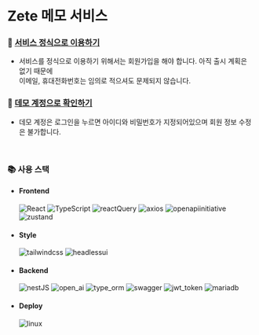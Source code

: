# Zete 메모 서비스
### 📒 [서비스 정식으로 이용하기](https://zete.zeriong.com/)
- 서비스를 정식으로 이용하기 위해서는 회원가입을 해야 합니다. 아직 출시 계획은 없기 때문에<br/>
  이메일, 휴대전화번호는 임의로 적으셔도 문제되지 않습니다.

### 📝 [데모 계정으로 확인하기](https://zete.zeriong.com/?type=demo)
- 데모 계정은 로그인을 누르면 아이디와 비밀번호가 지정되어있으며 회원 정보 수정은 불가합니다.

<br/>

### 📚 사용 스택

- #### Frontend
   ![React](https://img.shields.io/badge/-React-61DAFB?style=for-the-badge&logo=react&logoColor=000)
![TypeScript](https://img.shields.io/badge/-TypeScript-3178C6?style=for-the-badge&logo=TypeScript&logoColor=fff)
![reactQuery](https://img.shields.io/badge/-react_query-FF4154?style=for-the-badge&logo=reactQuery&logoColor=fff)
![axios](https://img.shields.io/badge/-axios-5A29E4?style=for-the-badge&logo=axios&logoColor=fff)
![openapiinitiative](https://img.shields.io/badge/-openapi_generator-6BA539?style=for-the-badge&logo=openapiinitiative&logoColor=fff)
![zustand](https://img.shields.io/badge/-zustand-572C3D?style=for-the-badge&logo=zustand&logoColor=fff)

- #### Style
   ![tailwindcss](https://img.shields.io/badge/-Tailwind%20CSS-06B6D4?style=for-the-badge&logo=tailwindcss&logoColor=fff)
![headlessui](https://img.shields.io/badge/-headless_ui-66E3FF?style=for-the-badge&logo=headlessui&logoColor=fff)

- #### Backend
   ![nestJS](https://img.shields.io/badge/-nest-E0234E?style=for-the-badge&logo=nestjs&logoColor=fff)
![open_ai](https://img.shields.io/badge/-open_ai-412991?style=for-the-badge&logo=openai&logoColor=fff)
![type_orm](https://img.shields.io/badge/-type_orm-F3AF3D?style=for-the-badge&logo=type_orm&logoColor=fff)
![swagger](https://img.shields.io/badge/-swagger-85EA2D?style=for-the-badge&logo=swagger&logoColor=000)
![jwt_token](https://img.shields.io/badge/-jwt_token-d63aff?style=for-the-badge&logo=jwt_token&logoColor=fff)
![mariadb](https://img.shields.io/badge/-maria_db-003545?style=for-the-badge&logo=mariadb&logoColor=fff)

- #### Deploy
   ![linux](https://img.shields.io/badge/-linux-FCC624?style=for-the-badge&logo=linux&logoColor=000)
  
